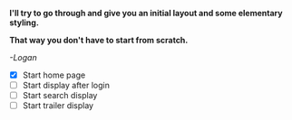 **I'll try to go through and give you an initial layout and some elementary styling.**

**That way you don't have to start from scratch.**

*-Logan*

- [x] Start home page
- [ ] Start display after login
- [ ] Start search display
- [ ] Start trailer display